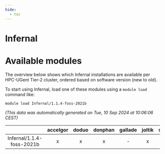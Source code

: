 ```yaml
---
hide:
  - toc
---
```


Infernal
========

# Available modules


The overview below shows which Infernal installations are available per HPC-UGent Tier-2 cluster, ordered based on software version (new to old).

To start using Infernal, load one of these modules using a `module load` command like:

```shell
module load Infernal/1.1.4-foss-2021b
```

*(This data was automatically generated on Tue, 10 Sep 2024 at 10:06:06 CEST)*  

| |accelgor|doduo|donphan|gallade|joltik|shinx|skitty|
| :---: | :---: | :---: | :---: | :---: | :---: | :---: | :---: |
|Infernal/1.1.4-foss-2021b|x|x|x|-|x|-|x|
